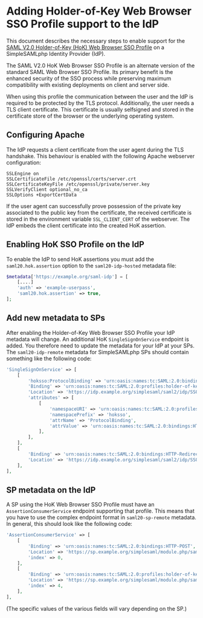 # Adding Holder-of-Key Web Browser SSO Profile support to the IdP

This document describes the necessary steps to enable support for the [SAML V2.0 Holder-of-Key (HoK) Web Browser SSO Profile](http://docs.oasis-open.org/security/saml/Post2.0/sstc-saml-holder-of-key-browser-sso.pdf)
on a SimpleSAMLphp Identity Provider (IdP).

The SAML V2.0 HoK Web Browser SSO Profile is an alternate version of the standard SAML Web Browser SSO Profile. Its primary benefit is the enhanced security of the SSO process
while preserving maximum compatibility with existing deployments on client and server side.

When using this profile the communication between the user and the IdP is required to be protected by the TLS protocol. Additionally, the user needs a TLS client certificate.
This certificate is usually selfsigned and stored in the certificate store of the browser or the underlying operating system.

## Configuring Apache

The IdP requests a client certificate from the user agent during the TLS handshake. This behaviour is enabled with the following Apache webserver configuration:

```apacheconf
SSLEngine on
SSLCertificateFile /etc/openssl/certs/server.crt
SSLCertificateKeyFile /etc/openssl/private/server.key
SSLVerifyClient optional_no_ca
SSLOptions +ExportCertData
```

If the user agent can successfully prove possession of the private key associated to the public key from the certificate, the received certificate is stored in the
environment variable `SSL_CLIENT_CERT` of the webserver. The IdP embeds the client certificate into the created HoK assertion.

## Enabling HoK SSO Profile on the IdP

To enable the IdP to send HoK assertions you must add the `saml20.hok.assertion` option to the `saml20-idp-hosted` metadata file:

```php
$metadata['https://example.org/saml-idp'] = [
    [....]
    'auth' => 'example-userpass',
    'saml20.hok.assertion' => true,
];
```

## Add new metadata to SPs

After enabling the Holder-of-Key Web Browser SSO Profile your IdP metadata will change. An additional HoK `SingleSignOnService` endpoint is added.
You therefore need to update the metadata for your IdP at your SPs.
The `saml20-idp-remote` metadata for SimpleSAMLphp SPs should contain something like the following code:

```php
'SingleSignOnService' => [
    [
        'hoksso:ProtocolBinding' => 'urn:oasis:names:tc:SAML:2.0:bindings:HTTP-Redirect',
        'Binding' => 'urn:oasis:names:tc:SAML:2.0:profiles:holder-of-key:SSO:browser',
        'Location' => 'https://idp.example.org/simplesaml/saml2/idp/SSOService.php',
        'attributes' => [
            [
                'namespaceURI' => 'urn:oasis:names:tc:SAML:2.0:profiles:holder-of-key:SSO:browser',
                'namespacePrefix' => 'hoksso',
                'attrName' => 'ProtocolBinding',
                'attrValue' => 'urn:oasis:names:tc:SAML:2.0:bindings:HTTP-Redirect',
            ],
        ],
    ],
    [
        'Binding' => 'urn:oasis:names:tc:SAML:2.0:bindings:HTTP-Redirect',
        'Location' => 'https://idp.example.org/simplesaml/saml2/idp/SSOService.php',
    ],
],
```

## SP metadata on the IdP

A SP using the HoK Web Browser SSO Profile must have an `AssertionConsumerService` endpoint supporting that profile.
This means that you have to use the complex endpoint format in `saml20-sp-remote` metadata.
In general, this should look like the following code:

```php
'AssertionConsumerService' => [
    [
        'Binding' => 'urn:oasis:names:tc:SAML:2.0:bindings:HTTP-POST',
        'Location' => 'https://sp.example.org/simplesaml/module.php/saml/sp/saml2-acs.php/default-sp',
        'index' => 0,
    ],
    [
        'Binding' => 'urn:oasis:names:tc:SAML:2.0:profiles:holder-of-key:SSO:browser',
        'Location' => 'https://sp.example.org/simplesaml/module.php/saml/sp/saml2-acs.php/default-sp',
        'index' => 4,
    ],
],
```

(The specific values of the various fields will vary depending on the SP.)
